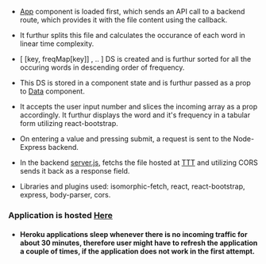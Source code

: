 
* [App](https://github.com/falcon1996/tales/blob/master/words-app/src/App.js) component is loaded first, which sends an API call to a backend route, which provides it with the file content using the callback.

* It furthur splits this file and calculates the occurance of each word in linear time complexity.

* [ [key, freqMap[key]] , .. ] DS is created and is furthur sorted for all the occuring words in descending order of frequency.

* This DS is stored in a component state and is furthur passed as a prop to [Data](https://github.com/falcon1996/tales/blob/master/words-app/src/Input.js) component.

* It accepts the user input number and slices the incoming array as a prop accordingly. It furthur displays the word and it's frequency in a tabular form utilizing react-bootstrap.

* On entering a value and pressing submit, a request is sent to the Node-Express backend.

* In the backend [server.js](https://github.com/falcon1996/tales/blob/master/server.js), fetchs the file hosted at [TTT](http://terriblytinytales.com/test.txt) and utilizing CORS sends it back as a response field.

* Libraries and plugins used: isomorphic-fetch, react, react-bootstrap, express, body-parser, cors.


### Application is hosted [Here](https://wordsort.herokuapp.com/)
* #### Heroku applications sleep whenever there is no incoming traffic for about 30 minutes, therefore user might have to refresh the application a couple of times, if the application does not work in the first attempt.